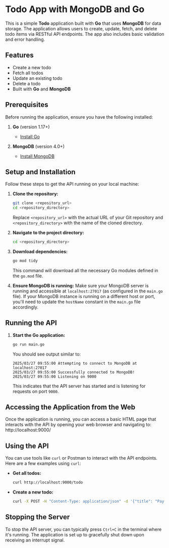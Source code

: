 # Todo App with MongoDB and Go

This is a simple **Todo** application built with **Go** that uses **MongoDB** for data storage. The application allows users to create, update, fetch, and delete todo items via RESTful API endpoints. The app also includes basic validation and error handling.

## Features
- Create a new todo
- Fetch all todos
- Update an existing todo
- Delete a todo
- Built with **Go** and **MongoDB**

## Prerequisites

Before running the application, ensure you have the following installed:

1. **Go** (version 1.17+)
   - [Install Go](https://golang.org/dl/)

2. **MongoDB** (version 4.0+)
   - [Install MongoDB](https://www.mongodb.com/try/download/community)

## Setup and Installation

Follow these steps to get the API running on your local machine:

1.  **Clone the repository:**
    ```bash
    git clone <repository_url>
    cd <repository_directory>
    ```
    Replace `<repository_url>` with the actual URL of your Git repository and `<repository_directory>` with the name of the cloned directory.

2.  **Navigate to the project directory:**
    ```bash
    cd <repository_directory>
    ```

3.  **Download dependencies:**
    ```bash
    go mod tidy
    ```
    This command will download all the necessary Go modules defined in the `go.mod` file.

4.  **Ensure MongoDB is running:**
    Make sure your MongoDB server is running and accessible at `localhost:27017` (as configured in the `main.go` file). If your MongoDB instance is running on a different host or port, you'll need to update the `hostName` constant in the `main.go` file accordingly.

## Running the API

1.  **Start the Go application:**
    ```bash
    go run main.go
    ```
    You should see output similar to:
    ```
    2025/03/27 09:55:00 Attempting to connect to MongoDB at localhost:27017
    2025/03/27 09:55:00 Successfully connected to MongoDB!
    2025/03/27 09:55:00 Listening on 9000
    ```
    This indicates that the API server has started and is listening for requests on port `9000`.

## Accessing the Application from the Web

Once the application is running, you can access a basic HTML page that interacts with the API by opening your web browser and navigating to: http://localhost:9000/

## Using the API

You can use tools like `curl` or Postman to interact with the API endpoints. Here are a few examples using `curl`:

* **Get all todos:**
    ```bash
    curl http://localhost:9000/todo
    ```

* **Create a new todo:**
    ```bash
    curl -X POST -H "Content-Type: application/json" -d '{"title": "Pay bills"}' http://localhost:9000/todo
    ```
    
## Stopping the Server

To stop the API server, you can typically press `Ctrl+C` in the terminal where it's running. The application is set up to gracefully shut down upon receiving an interrupt signal.

